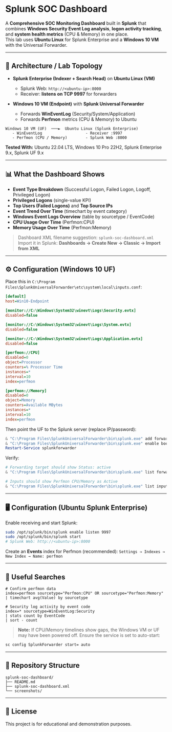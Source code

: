 # Splunk SOC Dashboard

A **Comprehensive SOC Monitoring Dashboard** built in **Splunk** that combines **Windows Security Event Log analysis**, **logon activity tracking**, and **system health metrics** (CPU & Memory) in one place.  
This lab uses **Ubuntu Linux** for Splunk Enterprise and a **Windows 10 VM** with the Universal Forwarder.

---

## 🧩 Architecture / Lab Topology

- **Splunk Enterprise (Indexer + Search Head)** on **Ubuntu Linux (VM)**
  - Splunk Web: `http://<ubuntu-ip>:8000`
  - Receiver: **listens on TCP 9997** for forwarders

- **Windows 10 VM (Endpoint)** with **Splunk Universal Forwarder**
  - Forwards **WinEventLog** (Security/System/Application)
  - Forwards **Perfmon** metrics (CPU & Memory) to Ubuntu

```
Windows 10 VM (UF)  ───►  Ubuntu Linux (Splunk Enterprise)
   - WinEventLog                   - Receiver :9997
   - Perfmon (CPU / Memory)        - Splunk Web :8000
```

**Tested With:** Ubuntu 22.04 LTS, Windows 10 Pro 22H2, Splunk Enterprise 9.x, Splunk UF 9.x

---

## 📊 What the Dashboard Shows

- **Event Type Breakdown** (Successful Logon, Failed Logon, Logoff, Privileged Logon)
- **Privileged Logons** (single-value KPI)
- **Top Users (Failed Logons)** and **Top Source IPs**
- **Event Trend Over Time** (timechart by event category)
- **Windows Event Logs Overview** (table by sourcetype / EventCode)
- **CPU Usage Over Time** (Perfmon:CPU)
- **Memory Usage Over Time** (Perfmon:Memory)

> Dashboard XML filename suggestion: `splunk-soc-dashboard.xml`  
> Import it in Splunk: **Dashboards → Create New → Classic → Import from XML**

---

## ⚙️ Configuration (Windows 10 UF)

Place this in `C:\Program Files\SplunkUniversalForwarder\etc\system\local\inputs.conf`:

```ini
[default]
host=Win10-Endpoint

[monitor://C:\Windows\System32\winevt\Logs\Security.evtx]
disabled=false

[monitor://C:\Windows\System32\winevt\Logs\System.evtx]
disabled=false

[monitor://C:\Windows\System32\winevt\Logs\Application.evtx]
disabled=false

[perfmon://CPU]
disabled=0
object=Processor
counters=% Processor Time
instances=*
interval=10
index=perfmon

[perfmon://Memory]
disabled=0
object=Memory
counters=Available MBytes
instances=*
interval=10
index=perfmon
```

Then point the UF to the Splunk server (replace IP/password):
```powershell
& "C:\Program Files\SplunkUniversalForwarder\bin\splunk.exe" add forward-server <UBUNTU_IP>:9997 -auth admin:<password>
& "C:\Program Files\SplunkUniversalForwarder\bin\splunk.exe" enable boot-start
Restart-Service splunkforwarder
```

Verify:
```powershell
# Forwarding target should show Status: active
& "C:\Program Files\SplunkUniversalForwarder\bin\splunk.exe" list forward-server

# Inputs should show Perfmon CPU/Memory as Active
& "C:\Program Files\SplunkUniversalForwarder\bin\splunk.exe" list inputstatus
```

---

## 🖥️ Configuration (Ubuntu Splunk Enterprise)

Enable receiving and start Splunk:
```bash
sudo /opt/splunk/bin/splunk enable listen 9997
sudo /opt/splunk/bin/splunk start
# Splunk Web: http://<ubuntu-ip>:8000
```

Create an **Events** index for Perfmon (recommended): `Settings → Indexes → New Index → Name: perfmon`

---

## 🔎 Useful Searches

```spl
# Confirm perfmon data
index=perfmon sourcetype="Perfmon:CPU" OR sourcetype="Perfmon:Memory"
| timechart avg(Value) by sourcetype

# Security log activity by event code
index=* sourcetype=WinEventLog:Security
| stats count by EventCode
| sort - count
```

> **Note:** If CPU/Memory timelines show gaps, the Windows VM or UF may have been powered off. Ensure the service is set to auto-start:
```cmd
sc config SplunkForwarder start= auto
```

---

## 📁 Repository Structure

```
splunk-soc-dashboard/
├── README.md                    
├── splunk-soc-dashboard.xml     
└── screenshots/                 
```

---

## 📄 License
This project is for educational and demonstration purposes.
